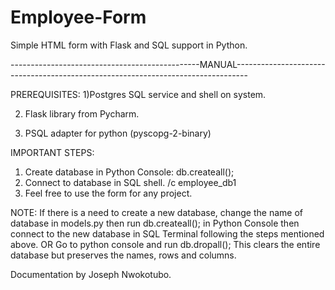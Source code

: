 # Employee-Form
Simple HTML form with Flask and SQL support in Python.

-----------------------------------------------MANUAL---------------------------------------------------------------------------------


  PREREQUISITES:
  1)Postgres SQL service and shell on system.
  
  2) Flask library from Pycharm.
  
  3) PSQL adapter for python (pyscopg-2-binary)


  IMPORTANT STEPS:
  1) Create database in Python Console:
    db.createall();
  2) Connect to database in SQL shell.
    /c employee_db1
  3) Feel free to use the form for any project.



NOTE: If there is a need to create a new database, change the name of database in models.py then run db.createall(); in Python Console
then connect to the new database in SQL Terminal following the steps mentioned above.
OR
Go to python console and run db.dropall();
This clears the entire database but preserves the names, rows and columns.


Documentation by Joseph Nwokotubo.

